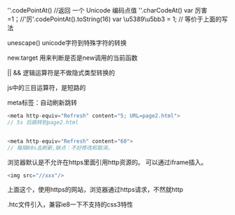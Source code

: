 

''.codePointAt()  //返回 一个 Unicode 编码点值
''.charCodeAt()
var 厉害=1；//'厉'.codePointAt().toString(16)
var \u5389\u5bb3 = 1; // 等价于上面的写法

unescape() unicode字符到特殊字符的转换

new.target   用来判断是否是new调用的当前函数

|| && 逻辑运算符是不做隐式类型转换的

js中的三目运算符，是短路的




meta标签：自动刷新跳转 
```js
<meta http-equiv="Refresh" content="5; URL=page2.html"> 
// 5s 后跳转到page2.html 


<meta http-equiv="Refresh" content="60">
// 每隔60s去刷新,缺点：不好修改和取消。
``` 


浏览器默认是不允许在https里面引用http资源的。  可以通过iframe插入。

```js
<img src="//xxx"/>
```
上面这个，使用https的网站，浏览器通过https请求，不然就http 



.htc文件引入，兼容ie8一下不支持的css3特性